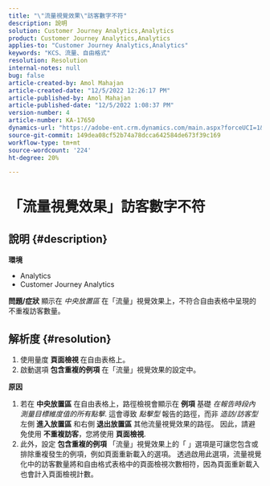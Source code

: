```yaml
---
title: "\"流量視覺效果\"訪客數字不符"
description: 說明
solution: Customer Journey Analytics,Analytics
product: Customer Journey Analytics,Analytics
applies-to: "Customer Journey Analytics,Analytics"
keywords: "KCS、流量、自由格式"
resolution: Resolution
internal-notes: null
bug: false
article-created-by: Amol Mahajan
article-created-date: "12/5/2022 12:26:17 PM"
article-published-by: Amol Mahajan
article-published-date: "12/5/2022 1:08:37 PM"
version-number: 4
article-number: KA-17650
dynamics-url: "https://adobe-ent.crm.dynamics.com/main.aspx?forceUCI=1&pagetype=entityrecord&etn=knowledgearticle&id=d1428bfe-9774-ed11-81ab-6045bd0061cb"
source-git-commit: 149dea08cf52b74a78dcca642584de673f39c169
workflow-type: tm+mt
source-wordcount: '224'
ht-degree: 20%

---
```


# 「流量視覺效果」訪客數字不符

## 說明 {#description}

<b>環境</b>
- Analytics
- Customer Journey Analytics



<b>問題/症狀</b>
顯示在 *中央放置區* 在「流量」視覺效果上，不符合自由表格中呈現的不重複訪客數量。


## 解析度 {#resolution}


1. 使用量度 <b>頁面檢視 </b>在自由表格上。
2. 啟動選項 <b>包含重複的例項</b> 在「流量」視覺效果的設定中。




<b>原因</b>

1. 若在 <b>中央放置區</b> 在自由表格上，路徑檢視會顯示在 <b>例項</b> 基礎 *在報告時段內測量目標維度值的所有點擊*. 這會導致 *點擊型* 報告的路徑，而非 *造訪/訪客型* 左側 <b>進入放置區</b> 和右側 <b>退出放置區</b> 其他流量視覺效果的路徑。 因此，請避免使用 <b>不重複訪客</b>，您將使用 <b>頁面檢視</b>.
2. 此外，設定 <b>包含重複的例項</b> 「流量」視覺效果上的「 」選項是可讓您包含或排除重複發生的例項，例如頁面重新載入的選項。 透過啟用此選項，流量視覺化中的訪客數量將和自由格式表格中的頁面檢視次數相符，因為頁面重新載入也會計入頁面檢視計數。

